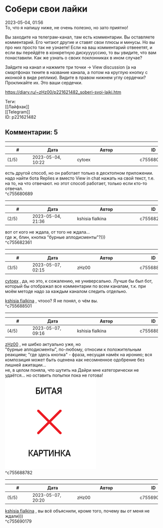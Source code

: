 Собери свои лайки
=================

  
2023-05-04, 01:56  
 То, что я напишу ниже, не очень полезно, но зато приятно!   
   
 Вы заходите на телеграм-канал, там есть комментарии. Вы оставляете комментарий. Его читают другие и ставят свои плюсы и минусы. Но вы про них просто так не узнаете! Если на ваш комментарий отвееетят, и если вы перейдёте в конкретную дискууууссию, то вы увидите, что вам понаставили. Как же узнать о своих поклонниках в ином случае?   
   
 Зайдите на канал и нажмите три точки -> View discussion (а на смартфонах ткните в название канала, а потом на круглую кнопку с иконкой в виде реплики). Видите в правом нижнем углу сердечки? Прокликайте их. Это ваши сердечки.   
  
<https://diary.ru/~zHz00/p221621482_soberi-svoi-lajki.htm>  
  
Теги:  
[[Лайфхак]]  
[[Telegram]]  
ID: p221621482  


Комментарии: 5
--------------

  


---



|         #         |              Дата              |                     Автор                     |           ID           |
| --- | --- | --- | --- |
| (1/5) | 2023-05-04, 10:22 | cytoex | c755680689 |

  
 есть другой способ, но он работает только в десктопном приложении. надо найти бота Replies и вместо View in chat нажать на свой текст, т.е. на то, на что отвечают. но этот способ работает, только если кто-то отвечал.   
 ^c755680689

---



|         #         |              Дата              |                     Автор                     |           ID           |
| --- | --- | --- | --- |
| (2/5) | 2023-05-04, 21:36 | kshisia fialkina | c755682361 |

  
  вот от кого не ждала, от того не ждала...    
 где ж, блин, кнопка "бурные аплодисменты"?)))   
 ^c755682361

---



|         #         |              Дата              |                     Автор                     |           ID           |
| --- | --- | --- | --- |
| (3/5) | 2023-05-07, 02:15 | zHz00 | c755688501 |

  
  [cytoex](https://citoex.diary.ru "Только это красиво и только в этом есть смысл")  , да, но это, к сожалению, не универсально. Лучше бы был бот, который бы отображал все комментарии по всем каналам, т.к. при моём методе надо за каждым каналом следить отдельно.   
   
  [kshisia fialkina](https://kshisi-as-they-are.diary.ru "Don't think about white rabbit")  , чтооо? Я не понял, о чём вы.   
 ^c755688501

---



|         #         |              Дата              |                     Автор                     |           ID           |
| --- | --- | --- | --- |
| (4/5) | 2023-05-07, 09:16 | kshisia fialkina | c755688782 |

  
  [zHz00](https://zHz00.diary.ru "Untitled")  ,  не шибко актуально уже, но    
 "бурные аплодисменты", по-любому, относим к положительным реакциям; "где здесь кнопка" - фраза, несущая намёк на иронию; вся композиция может быть оценена как несомненное одобрение без лишней ажитации...   
  не, в целом поняла, что шутить на Дайри мне категорически не удаётся... но оставить попытки пока не готова!  ![:shy:](pics/1487.gif)   
 ^c755688782

---



|         #         |              Дата              |                     Автор                     |           ID           |
| --- | --- | --- | --- |
| (5/5) | 2023-05-07, 20:20 | zHz00 | c755690179 |

  
  [kshisia fialkina](https://kshisi-as-they-are.diary.ru "Don't think about white rabbit")  , вы всё объяснили, кроме того, почему вы от меня не ждали)))   
 ^c755690179